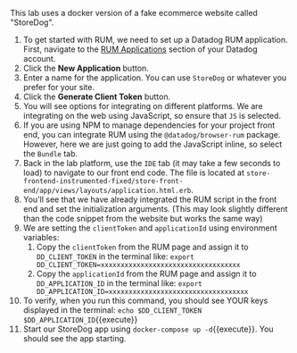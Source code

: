 This lab uses a docker version of a fake ecommerce website called "StoreDog". 

1. To get started with RUM, we need to set up a Datadog RUM application. First, navigate to the [RUM Applications](https://app.datadoghq.com/rum/list) section of your Datadog account.
2. Click the **New Application** button.
3. Enter a name for the application. You can use `StoreDog` or whatever you prefer for your site.
4. Click the **Generate Client Token** button.
5. You will see options for integrating on different platforms. We are integrating on the web using JavaScript, so ensure that `JS` is selected.
6. If you are using NPM to manage dependencies for your project front end, you can integrate RUM using the `@datadog/browser-rum` package. However, here we are just going to add the JavaScript inline, so select the `Bundle` tab.
7. Back in the lab platform, use the `IDE` tab (it may take a few seconds to load) to navigate to our front end code. The file is located at `store-frontend-instrumented-fixed/store-front-end/app/views/layouts/application.html.erb`.
8. You'll see that we have already integrated the RUM script in the front end and set the initialization arguments. (This may look slightly different than the code snippet from the website but works the same way)
9. We are setting the `clientToken` and `applicationId` using environment variables:
    1. Copy the `clientToken` from the RUM page and assign it to `DD_CLIENT_TOKEN` in the terminal like: `export DD_CLIENT_TOKEN=xxxxxxxxxxxxxxxxxxxxxxxxxxxxxxxxxxx`
    2. Copy the `applicationId` from the RUM page and assign it to `DD_APPLICATION_ID` in the terminal like: `export DD_APPLICATION_ID=xxxxxxxxxxxxxxxxxxxxxxxxxxxxxxxxxxx`
10. To verify, when you run this command, you should see YOUR keys displayed in the terminal: `echo $DD_CLIENT_TOKEN $DD_APPLICATION_ID`{{execute}}
11. Start our StoreDog app using `docker-compose up -d`{{execute}}. You should see the app starting.